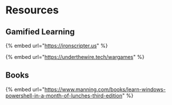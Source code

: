 # Resources

## Gamified Learning

{% embed url="https://ironscripter.us" %}

{% embed url="https://underthewire.tech/wargames" %}

## Books

{% embed url="https://www.manning.com/books/learn-windows-powershell-in-a-month-of-lunches-third-edition" %}
